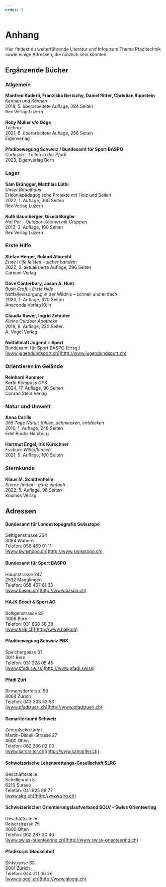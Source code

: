 ```yaml
---
order: 5
---
```

# Anhang

Hier findest du weiterführende Literatur und Infos zum Thema Pfaditechnik sowie einige Adressen, die nützlich sein könnten.
<PageNavigator/>

## Ergänzende Bücher

### Allgemein

**Manfred Kaderli, Franziska Bertschy, Daniel Ritter, Christian Rippstein**\
*Kennen und Können*\
2018, 5. überarbeitete Auflage, 394 Seiten\
Rex Verlag Luzern\
\
**Rony Müller v/o Gögs**\
*Technix*\
2021, 6. überarbeitete Auflage, 256 Seiten\
Eigenverlag\
\
**Pfadibewegung Schweiz / Bundesamt für Sport BASPO**\
*Cudesch – Leiten in der Pfadi*\
2023, Eigenverlag Bern

### Lager

**Sam Brüngger, Matthias Lüthi**\
*Unser Baumhaus*\
Erlebnispädagogische Projekte mit Holz und Seilen\
2022, 1. Auflage, 360 Seiten\
Rex Verlag Luzern\
\
**Ruth Baumberger, Gisela Bürgler**\
*Hot Pot – Outdoor-Kochen mit Gruppen*\
2013, 3. Auflage, 160 Seiten\
Rex Verlag Luzern

### Erste Hilfe

**Stefan Herger, Roland Albrecht**\
*Erste Hilfe leisten – sicher handeln*\
2022, 3. aktualisierte Auflage, 296 Seiten\
Careum Verlag\
\
**Dave Canterbury, Jason A. Hunt**\
*Bush Craft – Erste Hilfe*\
Notfallversorgung in der Wildnis – schnell und einfach\
2020, 1. Auflage, 320 Seiten\
Anaconda Verlag Köln\
\
**Claudia Rawer, Ingrid Zehnder**\
*Kleine Outdoor Apotheke*\
2019, 6. Auflage, 220 Seiten\
A. Vogel Verlag\
\
**Notfallblatt Jugend + Sport**\
Bundesamt für Sport BASPO (Hrsg.)\
[www.jugendundsport.ch](http://www.jugendundsport.ch)

### Orientieren im Gelände

**Reinhard Kummer**\
*Karte Kompass GPS*\
2024, 17. Auflage, 96 Seiten\
Conrad Stein Verlag

### Natur und Umwelt

**Anna Carlile**\
*365 Tage Natur: fühlen, schmecken, entdecken*\
2016, 1. Auflage, 248 Seiten\
Edel Books Hamburg\
\
**Hartmut Engel, Iris Kürschner**\
*Essbare Wildpflanzen*\
2021, 9. Auflage, 160 Seiten

### Sternkunde

**Klaus M. Schittenhelm**\
*Sterne finden – ganz einfach*\
2022, 5. Auflage, 96 Seiten\
Kosmos Verlag

## Adressen

#### Bundesamt für Landestopografie Swisstopo
Seftigenstrasse 264\
3084 Wabern\
Telefon: 058 469 01 11\
[www.swisstopo.ch](http://www.swisstopo.ch)

#### Bundesamt für Sport BASPO
Hauptstrasse 247\
2532 Magglingen\
Telefon: 058 467 61 33\
[www.baspo.ch](http://www.baspo.ch)

#### HAJK Scout & Sport AG
Bolligenstrasse 82\
3006 Bern\
Telefon: 031 838 38 38\
[www.hajk.ch](http://www.hajk.ch)

#### Pfadibewegung Schweiz PBS
Speichergasse 31\
3011 Bern\
Telefon: 031 328 05 45\
[www.pfadi.swiss](http://www.pfadi.swiss)

#### Pfadi Züri
Birmensdorferstr. 50\
8004 Zürich\
Telefon: 043 333 53 53\
[www.pfadizueri.ch](http://www.pfadizueri.ch)

#### Samariterbund Schweiz
Zentralsekretariat\
Martin-Disteli-Strasse 27\
4600 Olten\
Telefon: 062 286 02 00\
[www.samariter.ch](http://www.samariter.ch)

#### Schweizerische Lebensrettungs-Gesellschaft SLRG
Geschäftsstelle\
Schellenrain 5\
6210 Sursee\
Telefon: 041 925 88 77\
[www.slrg.ch](http://www.slrg.ch)

#### Schweizerischer Orientierungslaufverband SOLV – Swiss Orienteering
Geschäftsstelle\
Reiserstrasse 75\
4600 Olten\
Telefon: 062 287 30 40\
[www.swiss-orienteering.ch](http://www.swiss-orienteering.ch)

#### Pfadikorps Glockenhof
Sihlstrasse 33\
8001 Zürich\
Telefon: 044 211 06 26\
[www.gloggi.ch](http://www.gloggi.ch)